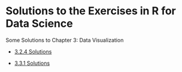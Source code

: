 # Solutions to the Exercises in R for Data Science

Some Solutions to Chapter 3: Data Visualization

* [3.2.4 Solutions](https://github.com/jeffboichuk/s2r4ds/blob/master/3.2.4.md#324-solutions)

* [3.3.1 Solutions](https://github.com/jeffboichuk/s2r4ds/blob/master/3.3.1.md#331-solutions)